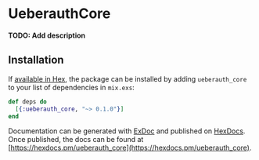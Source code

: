 # UeberauthCore

**TODO: Add description**

## Installation

If [available in Hex](https://hex.pm/docs/publish), the package can be installed
by adding `ueberauth_core` to your list of dependencies in `mix.exs`:

```elixir
def deps do
  [{:ueberauth_core, "~> 0.1.0"}]
end
```

Documentation can be generated with [ExDoc](https://github.com/elixir-lang/ex_doc)
and published on [HexDocs](https://hexdocs.pm). Once published, the docs can
be found at [https://hexdocs.pm/ueberauth_core](https://hexdocs.pm/ueberauth_core).

